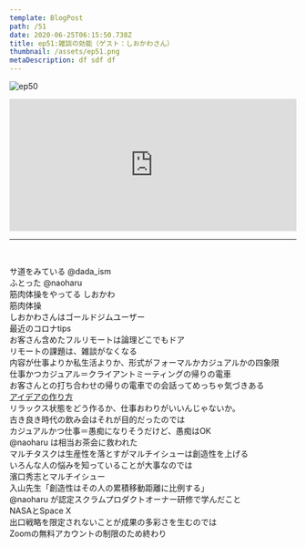 ```yaml
---  
template: BlogPost  
path: /51
date: 2020-06-25T06:15:50.738Z  
title: ep51:雑談の効能（ゲスト：しおかわさん）
thumbnail: /assets/ep51.png
metaDescription: df sdf df  
---  
```

![ep50](/assets/ep51.png)  

<iframe src="https://open.spotify.com/embed/episode/1VFRulLxTpsMBQNENjosC4" width="100%" height="232" frameBorder="0" allowfullscreen="" allow="autoplay; clipboard-write; encrypted-media; fullscreen; picture-in-picture"></iframe>

***
  
</br>

サ道をみている @dada_ism  
ふとった @naoharu  
筋肉体操をやってる しおかわ  
筋肉体操  
しおかわさんはゴールドジムユーザー  
最近のコロナtips  
お客さん含めたフルリモートは論理どこでもドア  
リモートの課題は、雑談がなくなる  
内容が仕事よりか私生活よりか、形式がフォーマルかカジュアルかの四象限  
仕事かつカジュアル＝クライアントミーティングの帰りの電車  
お客さんとの打ち合わせの帰りの電車での会話ってめっちゃ気づきある  
[アイデアの作り方](https://www.amazon.co.jp/dp/4484881047/)  
リラックス状態をどう作るか、仕事おわりがいいんじゃないか。  
古き良き時代の飲み会はそれが目的だったのでは  
カジュアルかつ仕事＝愚痴になりそうだけど、愚痴はOK  
@naoharu は相当お茶会に救われた  
マルチタスクは生産性を落とすがマルチイシューは創造性を上げる  
いろんな人の悩みを知っていることが大事なのでは  
濱口秀志とマルチイシュー  
入山先生「創造性はその人の累積移動距離に比例する」  
@naoharu が認定スクラムプロダクトオーナー研修で学んだこと  
NASAとSpace X  
出口戦略を限定されないことが成果の多彩さを生むのでは  
Zoomの無料アカウントの制限のため終わり  

